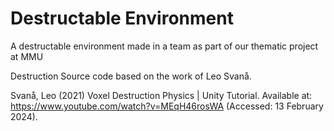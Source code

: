 # Destructable Environment
 A destructable environment made in a team as part of our thematic project at MMU

Destruction Source code based on the work of Leo Svanå.

Svanå, Leo (2021) Voxel Destruction Physics | Unity Tutorial. Available at: https://www.youtube.com/watch?v=MEqH46rosWA (Accessed: 13 February 2024).
